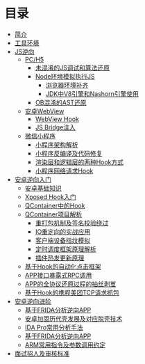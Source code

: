 # 目录

* [简介](README.md)
* [工具环境]()
* [JS逆向]()
    * [PC/H5]()
        * [未混淆的JS调试和算法还原]()
        * [Node环境模拟执行JS]()
            * [浏览器环境补齐]()
            * [JDK中V8引擎和Nashorn引擎使用]()
        * [OB混淆的AST还原]()
    * [安卓WebView]()
        * [WebView Hook]()
        * [JS Bridge注入]()
    * [微信小程序]()
        * [小程序架构解析]()
        * [小程序反编译及代码修复]()
        * [渲染层和逻辑层的两种Hook方式]()
        * [小程序网络请求Hook]()
* [安卓逆向入门]()
    * [安卓基础知识]()
    * [Xposed Hook入门]()
    * [QContainer中的Hook]()
    * [QContainer项目解析]()
        * [重打包机制及签名校验绕过]()
        * [IO重定向的实战应用]()
        * [客户端设备指纹模拟]()
        * [定时调度框架原理解析]()
        * [插件热发更新原理]()
    * [基于Hook的自动化点击框架]()
    * [APP接口暴露式RPC调用]()
    * [APP的全协议还原过程的抽丝剥茧]()
    * [基于Hook的携程美团TCP请求抓包]()
* [安卓逆向进阶]()
    * [基于FRIDA分析逆向APP]()
    * [安卓加固历代壳发展及对应脱壳技术]()
    * [IDA Pro常用分析手法]()
    * [基于FRIDA分析逆向APP]()
    * [ARM常用指令及参数调用约定]()
* [面试招人及审核标准]()

